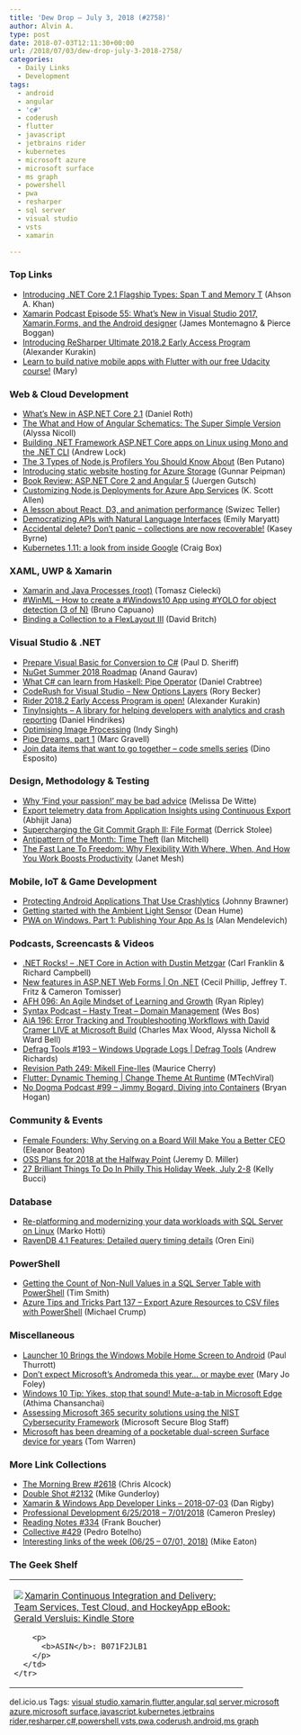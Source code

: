```yaml
---
title: 'Dew Drop – July 3, 2018 (#2758)'
author: Alvin A.
type: post
date: 2018-07-03T12:11:30+00:00
url: /2018/07/03/dew-drop-july-3-2018-2758/
categories:
  - Daily Links
  - Development
tags:
  - android
  - angular
  - 'c#'
  - coderush
  - flutter
  - javascript
  - jetbrains rider
  - kubernetes
  - microsoft azure
  - microsoft surface
  - ms graph
  - powershell
  - pwa
  - resharper
  - sql server
  - visual studio
  - vsts
  - xamarin

---
```

### <a name="top"></a>Top Links

  * <a href="https://www.codemag.com/Article/1807051/Introducing-.NET-Core-2.1-Flagship-Types-Span-T-and-Memory-T" target="_blank">Introducing .NET Core 2.1 Flagship Types: Span T and Memory T</a> (Ahson A. Khan)
  * <a href="https://xamarinpodcast.fireside.fm/55" target="_blank">Xamarin Podcast Episode 55: What&#8217;s New in Visual Studio 2017, Xamarin.Forms, and the Android designer</a> (James Montemagno & Pierce Boggan)
  * <a href="https://blog.jetbrains.com/dotnet/2018/07/02/introducing-resharper-ultimate-2018-2-early-access-program/" target="_blank">Introducing ReSharper Ultimate 2018.2 Early Access Program</a> (Alexander Kurakin)
  * <a href="https://medium.com/flutter-io/learn-to-build-native-mobile-apps-with-flutter-with-our-free-udacity-course-9fbb04822b81?source=rss----4da7dfd21a33---4" target="_blank">Learn to build native mobile apps with Flutter with our free Udacity course!</a> (Mary)



### <a name="web"></a>Web & Cloud Development

  * <a href="https://www.codemag.com/Article/1807041/What%E2%80%99s-New-in-ASP.NET-Core-2.1" target="_blank">What’s New in ASP.NET Core 2.1</a> (Daniel Roth)
  * <a href="http://tracking.feedpress.it/link/11968/9625423" target="_blank">The What and How of Angular Schematics: The Super Simple Version</a> (Alyssa Nicoll)
  * <a href="https://andrewlock.net/building-net-framework-asp-net-core-apps-on-linux-using-mono-and-the-net-cli/" target="_blank">Building .NET Framework ASP.NET Core apps on Linux using Mono and the .NET CLI</a> (Andrew Lock)
  * <a href="https://stackify.com/node-js-profilers/" target="_blank">The 3 Types of Node.js Profilers You Should Know About</a> (Ben Putano)
  * <a href="http://feedproxy.google.com/~r/gunnarpeipman/~3/PNCB9AW_rQQ/" target="_blank">Introducing static website hosting for Azure Storage</a> (Gunnar Peipman)
  * <a href="https://dzone.com/articles/book-review-aspnet-core-2-and-angular-5?utm_medium=feed&utm_source=feedpress.me&utm_campaign=Feed%3A+dzone%2Fwebdev" target="_blank">Book Review: ASP.NET Core 2 and Angular 5</a> (Juergen Gutsch)
  * <a href="http://odetocode.com/blogs/scott/archive/2018/07/02/customizing-node-js-deployments-for-azure-app-services.aspx" target="_blank">Customizing Node.js Deployments for Azure App Services</a> (K. Scott Allen)
  * <a href="https://medium.com/@swizec/a-lesson-about-react-d3-and-animation-performance-a97552325f78?source=rss-8e43dcd3c21f------2" target="_blank">A lesson about React, D3, and animation performance</a> (Swizec Teller)
  * <a href="https://www.microsoft.com/en-us/research/blog/democratizing-apis-with-natural-language-interfaces/" target="_blank">Democratizing APIs with Natural Language Interfaces</a> (Emily Maryatt)
  * <a href="http://blog.getpostman.com/2018/07/02/accidental-delete-dont-panic-collections-are-now-recoverable/" target="_blank">Accidental delete? Don&#8217;t panic – collections are now recoverable!</a> (Kasey Byrne)
  * <a href="http://feedproxy.google.com/~r/ClPlBl/~3/L8XZJsWy6ic/kubernetes-1-11-a-look-from-inside-Google.html" target="_blank">Kubernetes 1.11: a look from inside Google</a> (Craig Box)



### <a name="silverlight"></a>XAML, UWP & Xamarin

  * <a href="https://blog.ostebaronen.dk/2018/07/xamarin-and-java-processes.html" target="_blank">Xamarin and Java Processes (root)</a> (Tomasz Cielecki)
  * <a href="http://feedproxy.google.com/~r/elbruno/~3/TIs-osRUx8A/" target="_blank">#WinML – How to create a #Windows10 App using #YOLO for object detection (3 of N)</a> (Bruno Capuano)
  * <a href="http://www.davidbritch.com/2018/07/binding-collection-to-flexlayout-iii.html" target="_blank">Binding a Collection to a FlexLayout III</a> (David Britch)



### <a name="dotnet"></a>Visual Studio & .NET

  * <a href="https://www.codemag.com/Article/1807091/Prepare-Visual-Basic-for-Conversion-to-C#" target="_blank">Prepare Visual Basic for Conversion to C#</a> (Paul D. Sheriff)
  * <a href="https://blog.nuget.org/20180702/NuGet-Summer-2018-Roadmap.html" target="_blank">NuGet Summer 2018 Roadmap</a> (Anand Gaurav)
  * <a href="https://www.danielcrabtree.com/blog/457/what-c-sharp-can-learn-from-haskell-pipe-operator" target="_blank">What C# can learn from Haskell: Pipe Operator</a> (Daniel Crabtree)
  * <a href="https://community.devexpress.com:443/blogs/rorybecker/archive/2018/07/02/coderush-new-options.aspx" target="_blank">CodeRush for Visual Studio – New Options Layers</a> (Rory Becker)
  * <a href="https://blog.jetbrains.com/dotnet/2018/07/02/rider-2018-2-early-access-program-open/" target="_blank">Rider 2018.2 Early Access Program is open!</a> (Alexander Kurakin)
  * <a href="https://danielhindrikes.se/index.php/2018/07/02/tinyinsights-a-library-for-helping-developers-with-analytics-and-crash-reporting/" target="_blank">TinyInsights – A library for helping developers with analytics and crash reporting</a> (Daniel Hindrikes)
  * <a href="https://medium.com/@indy_singh/optimising-image-processing-564efa236b12?source=rss-e036cd5f4a92------2" target="_blank">Optimising Image Processing</a> (Indy Singh)
  * <a href="http://feedproxy.google.com/~r/CodeCodeAndMoreCode/~3/Kt1vbeysSCw/pipe-dreams-part-1.html" target="_blank">Pipe Dreams, part 1</a> (Marc Gravell)
  * <a href="https://blog.jetbrains.com/dotnet/2018/07/02/join-data-items-want-go-together-code-smells-series/" target="_blank">Join data items that want to go together – code smells series</a> (Dino Esposito)



### <a name="design"></a>Design, Methodology & Testing

  * <a href="https://news.stanford.edu/2018/06/18/find-passion-may-bad-advice/" target="_blank">Why ‘Find your passion!’ may be bad advice</a> (Melissa De Witte)
  * <a href="https://dailydotnettips.com/export-telemetry-data-from-application-insights-using-continuous-export/" target="_blank">Export telemetry data from Application Insights using Continuous Export</a> (Abhijit Jana)
  * <a href="https://blogs.msdn.microsoft.com/devops/2018/07/02/supercharging-the-git-commit-graph-ii-file-format/" target="_blank">Supercharging the Git Commit Graph II: File Format</a> (Derrick Stolee)
  * <a href="https://dzone.com/articles/antipattern-of-the-month-time-theft?utm_medium=feed&utm_source=feedpress.me&utm_campaign=Feed%3A+dzone%2Fagile" target="_blank">Antipattern of the Month: Time Theft</a> (Ian Mitchell)
  * <a href="https://blog.trello.com/fast-lane-to-freedom-why-flexibility-with-work-boosts-productivity" target="_blank">The Fast Lane To Freedom: Why Flexibility With Where, When, And How You Work Boosts Productivity</a> (Janet Mesh)



### <a name="mobile"></a>Mobile, IoT & Game Development

  * <a href="https://www.preemptive.com/blog/article/1016-protecting-android-applications-that-use-crashlytics/107-support-corner" target="_blank">Protecting Android Applications That Use Crashlytics</a> (Johnny Brawner)
  * <a href="http://feedproxy.google.com/~r/DeanHumesBlog/~3/uJ_PsYiaAZs/" target="_blank">Getting started with the Ambient Light Sensor</a> (Dean Hume)
  * <a href="https://blog.ailon.org/pwa-on-windows-part-1-publishing-your-app-as-is-d884133fc96d?source=rss-7f6a1877be4b------2" target="_blank">PWA on Windows. Part 1: Publishing Your App As Is</a> (Alan Mendelevich)



### <a name="podcasts"></a>Podcasts, Screencasts & Videos

  * <a href="http://www.dotnetrocks.com/default.aspx?ShowNum=1559" target="_blank">.NET Rocks! &#8211; .NET Core in Action with Dustin Metzgar</a> (Carl Franklin & Richard Campbell)
  * <a href="https://channel9.msdn.com/Shows/On-NET/New-features-in-ASPNET-Web-Forms?WT.mc_id=DX_MVP4025064" target="_blank">New features in ASP.NET Web Forms | On .NET</a> (Cecil Phillip, Jeffrey T. Fritz & Cameron Tomisser)
  * <a href="https://ryanripley.com/afh-096-an-agile-mindset-of-learning-and-growth/" target="_blank">AFH 096: An Agile Mindset of Learning and Growth</a> (Ryan Ripley)
  * <a href="https://traffic.libsyn.com/secure/syntax/Syntax053.mp3" target="_blank">Syntax Podcast &#8211; Hasty Treat &#8211; Domain Management</a> (Wes Bos)
  * <a href="https://devchat.tv/adv-in-angular/aia-196-error-tracking-and-troubleshooting-workflows-with-david-cramer-live-at-microsoft-build" target="_blank">AiA 196: Error Tracking and Troubleshooting Workflows with David Cramer LIVE at Microsoft Build</a> (Charles Max Wood, Alyssa Nicholl & Ward Bell)
  * <a href="https://channel9.msdn.com/Shows/Defrag-Tools/Defrag-Tools-193-Windows-Upgrade-Logs?WT.mc_id=DX_MVP4025064" target="_blank">Defrag Tools #193 &#8211; Windows Upgrade Logs | Defrag Tools</a> (Andrew Richards)
  * <a href="http://revisionpath.simplecast.fm/mikell-fine-iles" target="_blank">Revision Path 249: Mikell Fine-Iles</a> (Maurice Cherry)
  * <a href="http://www.youtube.com/watch?v=XdUMp9k5JCI" target="_blank">Flutter: Dynamic Theming | Change Theme At Runtime</a> (MTechViral)
  * <a href="http://feedproxy.google.com/~r/NoDogmaPodcast/~3/cbNnC6NxKxk/" target="_blank">No Dogma Podcast #99 &#8211; Jimmy Bogard, Diving into Containers</a> (Bryan Hogan)



### <a name="events"></a>Community & Events

  * <a href="https://www.inc.com/eleanor-beaton/female-founders-why-serving-on-a-board-will-make-you-a-better-ceo.html" target="_blank">Female Founders: Why Serving on a Board Will Make You a Better CEO</a> (Eleanor Beaton)
  * <a href="https://jeremydmiller.com/2018/07/02/oss-plans-for-2018-at-the-halfway-point/" target="_blank">OSS Plans for 2018 at the Halfway Point</a> (Jeremy D. Miller)
  * <a href="https://www.uwishunu.com/2018/07/27-brilliant-things-philly-holiday-week-july-2-8/" target="_blank">27 Brilliant Things To Do In Philly This Holiday Week, July 2-8</a> (Kelly Bucci)



### <a name="sql"></a>Database

  * <a href="https://cloudblogs.microsoft.com/sqlserver/2018/07/02/re-platforming-and-modernizing-your-data-workloads-with-sql-server-on-linux/" target="_blank">Re-platforming and modernizing your data workloads with SQL Server on Linux</a> (Marko Hotti)
  * <a href="http://feedproxy.google.com/~r/AyendeRahien/~3/yZHYohOcSo8/ravendb-4-1-features-detailed-query-timing-details" target="_blank">RavenDB 4.1 Features: Detailed query timing details</a> (Oren Eini)



### <a name="ps"></a>PowerShell

  * <a href="http://feedproxy.google.com/~r/MSSQLTips-LatestSqlServerTips/~3/6dTq2hD5KI8/tip.asp" target="_blank">Getting the Count of Non-Null Values in a SQL Server Table with PowerShell</a> (Tim Smith)
  * <a href="https://www.michaelcrump.net/azure-tips-and-tricks137/" target="_blank">Azure Tips and Tricks Part 137 &#8211; Export Azure Resources to CSV files with PowerShell</a> (Michael Crump)



### <a name="misc"></a>Miscellaneous

  * <a href="https://www.thurrott.com/mobile/android/162312/launcher-10-brings-windows-mobile-home-screen-android" target="_blank">Launcher 10 Brings the Windows Mobile Home Screen to Android</a> (Paul Thurrott)
  * <a href="https://www.zdnet.com/article/dont-expect-microsofts-andromeda-this-year-or-maybe-ever/" target="_blank">Don&#8217;t expect Microsoft&#8217;s Andromeda this year&#8230; or maybe ever</a> (Mary Jo Foley)
  * <a href="http://blogs.windows.com/windowsexperience/2018/07/02/windows-10-tip-yikes-stop-that-sound-mute-a-tab-in-microsoft-edge/?WT.mc_id=DX_MVP4025064" target="_blank">Windows 10 Tip: Yikes, stop that sound! Mute-a-tab in Microsoft Edge</a> (Athima Chansanchai)
  * <a href="https://cloudblogs.microsoft.com/microsoftsecure/2018/07/02/assessing-microsoft-365-security-solutions-using-the-nist-cybersecurity-framework/" target="_blank">Assessing Microsoft 365 security solutions using the NIST Cybersecurity Framework</a> (Microsoft Secure Blog Staff)
  * <a href="https://www.theverge.com/2018/7/2/17524834/microsoft-surface-pocketable-andromeda-device-concepts-prototypes" target="_blank">Microsoft has been dreaming of a pocketable dual-screen Surface device for years</a> (Tom Warren)



### <a name="links"></a>More Link Collections

  * <a href="http://feedproxy.google.com/~r/ReflectivePerspective/~3/tyTp8xxhrKs/" target="_blank">The Morning Brew #2618</a> (Chris Alcock)
  * <a href="https://afreshcup.com/home/2018/07/03/double-shot-2132.html" target="_blank">Double Shot #2132</a> (Mike Gunderloy)
  * <a href="https://links.danrigby.com/2018/07/app-developer-links-2018-07-03/" target="_blank">Xamarin & Windows App Developer Links &#8211; 2018-07-03</a> (Dan Rigby)
  * <a href="http://blog.thesoftwarementor.com/2018/07/02/professional-development-6-25-2018-7-01-2018/" target="_blank">Professional Development 6/25/2018 – 7/01/2018</a> (Cameron Presley)
  * <a href="http://www.frankysnotes.com/2018/07/reading-notes-334.html" target="_blank">Reading Notes #334</a> (Frank Boucher)
  * <a href="http://feedproxy.google.com/~r/tympanus/~3/VZrxaI__Y-c/" target="_blank">Collective #429</a> (Pedro Botelho)
  * <a href="https://samestuffdifferentday.com/2018/07/02/interesting-links-of-the-week-06-25-07-01-2018/" target="_blank">Interesting links of the week (06/25 – 07/01, 2018)</a> (Mike Eaton)



### <a name="shelf"></a>The Geek Shelf

<div class="wlWriterEditableSmartContent" id="scid:7dc1bd33-94bd-46fd-a20b-0131235bcd47:1350efcc-4f7a-403f-bf2a-2a945cb4337d" style="margin: 0px; padding: 0px; float: none; display: inline;">
  <table cellspacing="0" cellpadding="2" width="400" border="0" unselectable="on">
    <tr>
      <td valign="top" width="400">
        <p>
          <a title="Xamarin Continuous Integration and Delivery: Team Services, Test Cloud, and HockeyApp eBook: Gerald Versluis: Kindle Store" href="https://www.amazon.com/exec/obidos/ASIN/B071F2JLB1/amavin-20"><img data-recalc-dims="1" decoding="async" src="https://i0.wp.com/images-na.ssl-images-amazon.com/images/I/411XvsgvrsL._AC_US218_.jpg?w=660&#038;ssl=1" border="0" align="left" style="float:left" />Xamarin Continuous Integration and Delivery: Team Services, Test Cloud, and HockeyApp eBook: Gerald Versluis: Kindle Store</a>
        </p>
        
        <p>
          <b>ASIN</b>: B071F2JLB1
        </p>
      </td>
    </tr>
  </table>
</div>



<div class="wlWriterEditableSmartContent" id="scid:77ECF5F8-D252-44F5-B4EB-D463C5396A79:ed1a89db-3622-448f-872b-70a75b33ebfe" style="margin: 0px; padding: 0px; float: none; display: inline;">
  del.icio.us Tags: <a href="http://del.icio.us/popular/visual+studio" rel="tag">visual studio</a>,<a href="http://del.icio.us/popular/xamarin" rel="tag">xamarin</a>,<a href="http://del.icio.us/popular/flutter" rel="tag">flutter</a>,<a href="http://del.icio.us/popular/angular" rel="tag">angular</a>,<a href="http://del.icio.us/popular/sql+server" rel="tag">sql server</a>,<a href="http://del.icio.us/popular/microsoft+azure" rel="tag">microsoft azure</a>,<a href="http://del.icio.us/popular/microsoft+surface" rel="tag">microsoft surface</a>,<a href="http://del.icio.us/popular/javascript" rel="tag">javascript</a>,<a href="http://del.icio.us/popular/kubernetes" rel="tag">kubernetes</a>,<a href="http://del.icio.us/popular/jetbrains+rider" rel="tag">jetbrains rider</a>,<a href="http://del.icio.us/popular/resharper" rel="tag">resharper</a>,<a href="http://del.icio.us/popular/c%23" rel="tag">c#</a>,<a href="http://del.icio.us/popular/powershell" rel="tag">powershell</a>,<a href="http://del.icio.us/popular/vsts" rel="tag">vsts</a>,<a href="http://del.icio.us/popular/pwa" rel="tag">pwa</a>,<a href="http://del.icio.us/popular/coderush" rel="tag">coderush</a>,<a href="http://del.icio.us/popular/android" rel="tag">android</a>,<a href="http://del.icio.us/popular/ms+graph" rel="tag">ms graph</a>
</div>